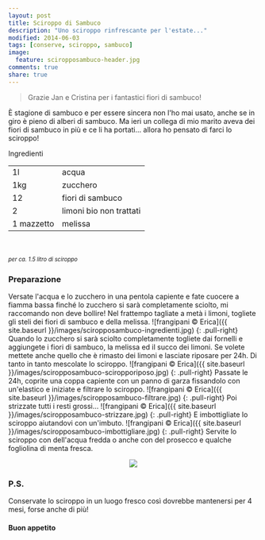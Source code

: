 ```yaml
---
layout: post
title: Sciroppo di Sambuco
description: "Uno sciroppo rinfrescante per l'estate..."
modified: 2014-06-03
tags: [conserve, sciroppo, sambuco]
image:
  feature: sciropposambuco-header.jpg
comments: true
share: true
---
```


> Grazie Jan e Cristina per i fantastici fiori di sambuco!

È stagione di sambuco e per essere sincera non l'ho mai usato, anche se in giro è pieno di alberi di sambuco. Ma ieri un collega di mio marito aveva dei fiori di sambuco in più e ce li ha portati... allora ho pensato di farci lo sciroppo! 


<div class="ingredients">
  <div class="ingredients-title">Ingredienti</div>
  <table>
    <tbody>
      <tr>
        <td>1l</td>
        <td>acqua</td>
      </tr>
      <tr>
        <td>1kg</td>
        <td>zucchero</td>
      </tr>
      <tr>
        <td>12</td>
        <td>fiori di sambuco</td>
      </tr>
      <tr>
        <td>2</td>
        <td>limoni bio non trattati</td>
      </tr>
      <tr>
        <td>1 mazzetto</td>
        <td>melissa</td>   
      </tr>
    </tbody>
  </table>
  <br></br>
  <i class="pull-right" style="font-size: 80%;">per ca. 1.5 litro di sciroppo</i>
</div>


<h3>
  <font color="grey">
    <i class="icon-cogs"></i>
  </font> Preparazione
</h3>

Versate l'acqua e lo zucchero in una pentola capiente e fate cuocere a fiamma bassa finché lo zucchero si sarà completamente sciolto, mi raccomando non deve bollire!
Nel frattempo tagliate a metà i limoni, togliete gli steli dei fiori di sambuco e della melissa.
![frangipani © Erica]({{ site.baseurl }}/images/sciropposambuco-ingredienti.jpg)
{: .pull-right}
Quando lo zucchero si sarà sciolto completamente togliete dai fornelli e aggiungete i fiori di sambuco, la melissa ed il succo dei limoni. Se volete mettete anche quello che è rimasto dei limoni e lasciate riposare per 24h. Di tanto in tanto mescolate lo sciroppo.
![frangipani © Erica]({{ site.baseurl }}/images/sciropposambuco-sciropporiposo.jpg)
{: .pull-right}
Passate le 24h, coprite una coppa capiente con un panno di garza fissandolo con un'elastico e iniziate e filtrare lo sciroppo.
![frangipani © Erica]({{ site.baseurl }}/images/sciropposambuco-filtrare.jpg)
{: .pull-right}
Poi strizzate tutti i resti grossi...
![frangipani © Erica]({{ site.baseurl }}/images/sciropposambuco-strizzare.jpg)
{: .pull-right}
E imbottigliate lo sciroppo aiutandovi con un'imbuto.
![frangipani © Erica]({{ site.baseurl }}/images/sciropposambuco-imbottigliare.jpg)
{: .pull-right}
Servite lo sciroppo con dell'acqua fredda o anche con del prosecco e qualche fogliolina di menta fresca.

<div style="text-align: center;">
  <img src="{{ site.baseurl }}/images/sciropposambuco.jpg" />
</div>



<h3>
  <font color="#FFCC00">
    <i class="icon-lightbulb"></i>
  </font> P.S.
</h3>

Conservate lo sciroppo in un luogo fresco così dovrebbe mantenersi per 4 mesi, forse anche di più! 

<h4>Buon appetito
  <font color="red">
    <i class="icon-smile"></i>
  </font>
</h4>
